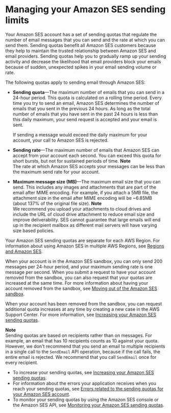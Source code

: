 # Managing your Amazon SES sending limits<a name="manage-sending-quotas"></a>

Your Amazon SES account has a set of sending quotas that regulate the number of email messages that you can send and the rate at which you can send them\. Sending quotas benefit all Amazon SES customers because they help to maintain the trusted relationship between Amazon SES and email providers\. Sending quotas help you to gradually ramp up your sending activity and decrease the likelihood that email providers block your emails because of sudden, unexpected spikes in your email sending volume or rate\.

The following quotas apply to sending email through Amazon SES:
+ **Sending quota**—The maximum number of emails that you can send in a 24\-hour period\. This quota is calculated on a rolling time period\. Every time you try to send an email, Amazon SES determines the number of emails that you sent in the previous 24 hours\. As long as the total number of emails that you have sent in the past 24 hours is less than this daily maximum, your send request is accepted and your email is sent\.

  If sending a message would exceed the daily maximum for your account, your call to Amazon SES is rejected\.
+ **Sending rate**—The maximum number of emails that Amazon SES can accept from your account each second\. You can exceed this quota for short bursts, but not for sustained periods of time\.
**Note**  
The rate at which Amazon SES accepts your messages can be less than the maximum send rate for your account\.
+ **Maximum message size \(MB\)**—The maximum email size that you can send\. This includes any images and attachments that are part of the email after MIME encoding\. For example, if you attach a 5MB file, the attachment size in the email after MIME encoding will be \~6\.85MB \(about 137% of the original file size\)\.
**Note**  
We recommend you upload your attachments to cloud drives and include the URL of cloud drive attachment to reduce email size and improve deliverability\. SES cannot guarantee that large emails will end up in the recipient mailbox as different mail servers will have varying size based policies\.

Your Amazon SES sending quotas are separate for each AWS Region\. For information about using Amazon SES in multiple AWS Regions, see [Regions and Amazon SES](regions.md)\.

When your account is in the Amazon SES sandbox, you can only send 200 messages per 24\-hour period, and your maximum sending rate is one message per second\. When you submit a request to have your account removed from the sandbox, you can also request that your quotas are increased at the same time\. For more information about having your account removed from the sandbox, see [Moving out of the Amazon SES sandbox](request-production-access.md)\.

When your account has been removed from the sandbox, you can request additional quota increases at any time by creating a new case in the AWS Support Center\. For more information, see [Increasing your Amazon SES sending quotas](manage-sending-quotas-request-increase.md)\.

**Note**  
Sending quotas are based on recipients rather than on messages\. For example, an email that has 10 recipients counts as 10 against your quota\. However, we don't recommend that you send an email to multiple recipients in a single call to the `SendEmail` API operation, because if the call fails, the entire email is rejected\. We recommend that you call `SendEmail` once for every recipient\.
+ To increase your sending quotas, see [Increasing your Amazon SES sending quotas](manage-sending-quotas-request-increase.md)\. 
+ For information about the errors your application receives when you reach your sending quotas, see [Errors related to the sending quotas for your Amazon SES account](manage-sending-quotas-errors.md)\.
+ To monitor your sending quotas by using the Amazon SES console or the Amazon SES API, see [Monitoring your Amazon SES sending quotas](manage-sending-quotas-monitor.md)\.
